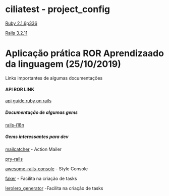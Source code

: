 # ciliatest - project_config
[Ruby 2.1.6p336](https://ruby-doc.org/core-2.1.6/)

[Rails 3.2.11](https://guides.rubyonrails.org/v3.2.21/)

# Aplicação prática ROR Aprendizaado da linguagem (25/10/2019)

Links importantes de algumas documentações

#### API ROR LINK

[api guide ruby on rails](https://guides.rubyonrails.org)

##### Documentação de algumas gems

[rails-i18n](https://github.com/svenfuchs/rails-i18n)

##### Gems interessantes para dev

[mailcatcher](https://github.com/sj26/mailcatcher) - Action Mailer

[pry-rails](https://github.com/rweng/pry-rails)

[awesome-rails-console](https://github.com/ascendbruce/awesome_rails_console) - Style Console

[faker](https://github.com/faker-ruby/faker) - Facilita na criação de tasks

[lerolero_generator](https://github.com/jacksonpires/lerolero_generator) -Facilita na criação de tasks

